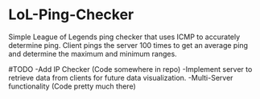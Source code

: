 # LoL-Ping-Checker

Simple League of Legends ping checker that uses ICMP to accurately determine ping.
Client pings the server 100 times to get an average ping and determine the maximum and minimum ranges.


#TODO
-Add IP Checker (Code somewhere in repo)
-Implement server to retrieve data from clients for future data visualization. 
-Multi-Server functionality (Code pretty much there)
